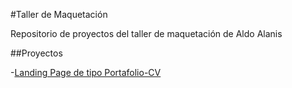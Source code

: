 #Taller de Maquetación

Repositorio de proyectos del taller de maquetación de Aldo Alanis

##Proyectos

-[Landing Page de tipo Portafolio-CV](https://mundoculto.github.io/taller-maquetacion/portafolio-cv)
